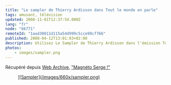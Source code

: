 ```yaml
---
title: "Le sampler de Thierry Ardisson dans Tout le monde en parle"
tags: amusant, télévision
updated: 2008-11-01T12:37:54.000Z
lang: "fr"
node: "66771"
remoteId: "1aad30011d115a54d999c5cce99cf766"
published: 2008-04-12T13:01:03+02:00
description: Utilisez Le Sampler de Thierry Ardisson dans l'émission Tout le monde en parle, magnéto Serge!
photos:
    - images/sampler.png
---
```


Récupéré depuis [Web Archive](http://web.archive.org), [&quot;Magnéto Serge !&quot;](http://sampler.pwet.fr)

<figure class="object-center"><a href="http://sampler.pwet.fr">![Sampler](/images/660x/sampler.png)
</a></figure>


